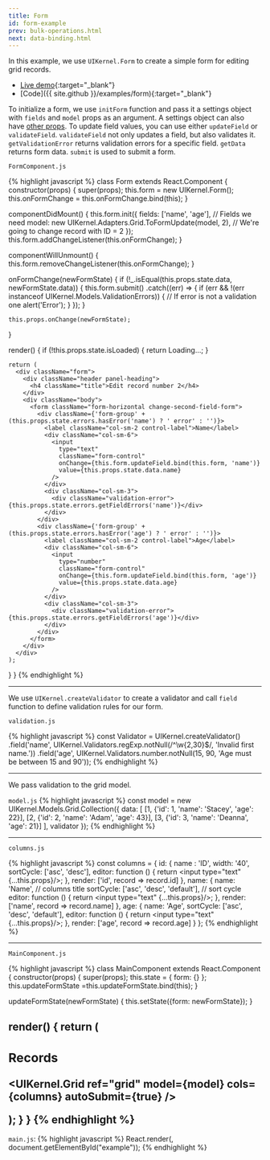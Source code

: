 ```yaml
---
title: Form
id: form-example
prev: bulk-operations.html
next: data-binding.html
---
```


In this example, we use `UIKernel.Form` to create a simple form for editing grid records.

* [Live demo](/examples/form/){:target="_blank"}
* [Code]({{ site.github }}/examples/form){:target="_blank"}

To initialize a form, we use `initForm` function and pass it a settings object with `fields` and `model` props as an argument.
A settings object can also have [other props](form-mixin.html).
To update field values, you can use either `updateField` or `validateField`.
`validateField` not only updates a field, but also validates it.
`getValidationError` returns validation errors for a specific field.
`getData` returns form data.
`submit` is used to submit a form.

`FormComponent.js`

{% highlight javascript %}
class Form extends React.Component {
  constructor(props) {
    super(props);
    this.form = new UIKernel.Form();
    this.onFormChange = this.onFormChange.bind(this);
  }

  componentDidMount() {
    this.form.init({
      fields: ['name', 'age'], // Fields we need
      model: new UIKernel.Adapters.Grid.ToFormUpdate(model, 2), // We're going to change record with ID = 2
    });
    this.form.addChangeListener(this.onFormChange);
  }

  componentWillUnmount() {
    this.form.removeChangeListener(this.onFormChange);
  }

  onFormChange(newFormState) {
    if (!_.isEqual(this.props.state.data, newFormState.data)) {
      this.form.submit()
        .catch((err) => {
          if (err && !(err instanceof UIKernel.Models.ValidationErrors)) { // If error is not a validation one
            alert('Error');
          }
        });
    }

    this.props.onChange(newFormState);
  }

  render() {
    if (!this.props.state.isLoaded) {
      return <span>Loading...</span>;
    }

    return (
      <div className="form">
        <div className="header panel-heading">
          <h4 className="title">Edit record number 2</h4>
        </div>
        <div className="body">
          <form className="form-horizontal change-second-field-form">
            <div className={'form-group' + (this.props.state.errors.hasError('name') ? ' error' : '')}>
              <label className="col-sm-2 control-label">Name</label>
              <div className="col-sm-6">
                <input
                  type="text"
                  className="form-control"
                  onChange={this.form.updateField.bind(this.form, 'name')}
                  value={this.props.state.data.name}
                />
              </div>
              <div className="col-sm-3">
                <div className="validation-error">{this.props.state.errors.getFieldErrors('name')}</div>
              </div>
            </div>
            <div className={'form-group' + (this.props.state.errors.hasError('age') ? ' error' : '')}>
              <label className="col-sm-2 control-label">Age</label>
              <div className="col-sm-6">
                <input
                  type="number"
                  className="form-control"
                  onChange={this.form.updateField.bind(this.form, 'age')}
                  value={this.props.state.data.age}
                />
              </div>
              <div className="col-sm-3">
                <div className="validation-error">{this.props.state.errors.getFieldErrors('age')}</div>
              </div>
            </div>
          </form>
        </div>
      </div>
    );
  }
}
{% endhighlight %}

---

We use `UIKernel.createValidator` to create a validator and call `field` function to define validation rules for our form.

`validation.js`

{% highlight javascript %}
const Validator = UIKernel.createValidator()
  .field('name', UIKernel.Validators.regExp.notNull(/^\w{2,30}$/, 'Invalid first name.'))
  .field('age', UIKernel.Validators.number.notNull(15, 90, 'Age must be between 15 and 90'));
{% endhighlight %}

---

We pass validation to the grid model.

`model.js`
{% highlight javascript %}
const model = new UIKernel.Models.Grid.Collection({
  data: [
    [1, {'id': 1, 'name': 'Stacey', 'age': 22}],
    [2, {'id': 2, 'name': 'Adam',   'age': 43}],
    [3, {'id': 3, 'name': 'Deanna', 'age': 21}]
  ],
  validator
});
{% endhighlight %}

---

`columns.js`

{% highlight javascript %}
const columns = {
  id: {
    name : 'ID',
    width: '40',
    sortCycle: ['asc', 'desc'],
    editor: function () {
      return <input type="text" {...this.props}/>;
    },
    render: ['id', record => record.id]
  },
  name: {
    name: 'Name', // columns title
    sortCycle: ['asc', 'desc', 'default'], // sort cycle
    editor: function () {
      return <input type="text" {...this.props}/>;
    },
    render: ['name', record => record.name]
  },
  age: {
    name: 'Age',
    sortCycle: ['asc', 'desc', 'default'],
    editor: function () {
      return <input type="text" {...this.props}/>;
    },
    render: ['age', record => record.age]
  }
};
{% endhighlight %}

---

`MainComponent.js`

{% highlight javascript %}
class MainComponent extends React.Component {
  constructor(props) {
    super(props);
    this.state = {
      form: {}
    };
    this.updateFormState =this.updateFormState.bind(this);
  }

  updateFormState(newFormState) {
    this.setState({form: newFormState});
  }

  render() {
    return (
      <div className="container">
        <div className="row">
          <div className="col-sm-12">
            <div className="panel panel-info">
              <div className="panel-heading">
                <h3 className="panel-title">Records</h3>
              </div>
              <div className="panel-body padding0">
                <UIKernel.Grid
                  ref="grid"
                  model={model}
                  cols={columns}
                  autoSubmit={true}
                />
                <Form
                  state={this.state.form}
                  onChange={this.updateFormState}
                />
              </div>
            </div>
          </div>
        </div>
      </div>
    );
  }
}
{% endhighlight %}
---

`main.js`:
{% highlight javascript %}
React.render(<MainComponent/>, document.getElementById("example"));
{% endhighlight %}
